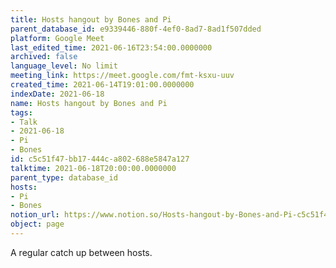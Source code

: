 ```yaml
---
title: Hosts hangout by Bones and Pi
parent_database_id: e9339446-880f-4ef0-8ad7-8ad1f507dded
platform: Google Meet
last_edited_time: 2021-06-16T23:54:00.0000000
archived: false
language_level: No limit
meeting_link: https://meet.google.com/fmt-ksxu-uuv
created_time: 2021-06-14T19:01:00.0000000
indexDate: 2021-06-18
name: Hosts hangout by Bones and Pi
tags:
- Talk
- 2021-06-18
- Pi
- Bones
id: c5c51f47-bb17-444c-a802-688e5847a127
talktime: 2021-06-18T20:00:00.0000000
parent_type: database_id
hosts:
- Pi
- Bones
notion_url: https://www.notion.so/Hosts-hangout-by-Bones-and-Pi-c5c51f47bb17444ca802688e5847a127
object: page
---
```


A regular catch up between hosts.


